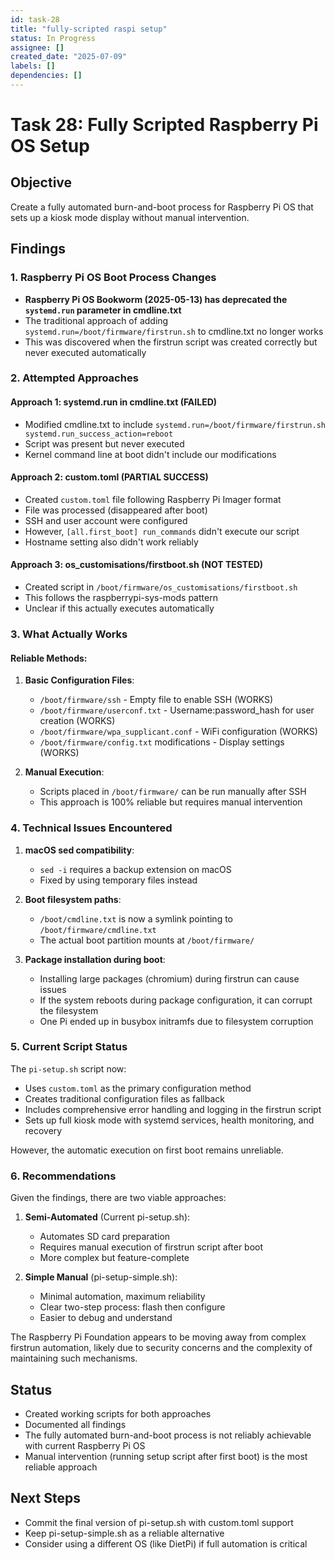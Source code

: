 ```yaml
---
id: task-28
title: "fully-scripted raspi setup"
status: In Progress
assignee: []
created_date: "2025-07-09"
labels: []
dependencies: []
---
```


# Task 28: Fully Scripted Raspberry Pi OS Setup

## Objective

Create a fully automated burn-and-boot process for Raspberry Pi OS that sets up
a kiosk mode display without manual intervention.

## Findings

### 1. Raspberry Pi OS Boot Process Changes

- **Raspberry Pi OS Bookworm (2025-05-13) has deprecated the `systemd.run`
  parameter in cmdline.txt**
- The traditional approach of adding `systemd.run=/boot/firmware/firstrun.sh` to
  cmdline.txt no longer works
- This was discovered when the firstrun script was created correctly but never
  executed automatically

### 2. Attempted Approaches

#### Approach 1: systemd.run in cmdline.txt (FAILED)

- Modified cmdline.txt to include
  `systemd.run=/boot/firmware/firstrun.sh systemd.run_success_action=reboot`
- Script was present but never executed
- Kernel command line at boot didn't include our modifications

#### Approach 2: custom.toml (PARTIAL SUCCESS)

- Created `custom.toml` file following Raspberry Pi Imager format
- File was processed (disappeared after boot)
- SSH and user account were configured
- However, `[all.first_boot] run_commands` didn't execute our script
- Hostname setting also didn't work reliably

#### Approach 3: os_customisations/firstboot.sh (NOT TESTED)

- Created script in `/boot/firmware/os_customisations/firstboot.sh`
- This follows the raspberrypi-sys-mods pattern
- Unclear if this actually executes automatically

### 3. What Actually Works

#### Reliable Methods:

1. **Basic Configuration Files**:

   - `/boot/firmware/ssh` - Empty file to enable SSH (WORKS)
   - `/boot/firmware/userconf.txt` - Username:password_hash for user creation
     (WORKS)
   - `/boot/firmware/wpa_supplicant.conf` - WiFi configuration (WORKS)
   - `/boot/firmware/config.txt` modifications - Display settings (WORKS)

2. **Manual Execution**:
   - Scripts placed in `/boot/firmware/` can be run manually after SSH
   - This approach is 100% reliable but requires manual intervention

### 4. Technical Issues Encountered

1. **macOS sed compatibility**:

   - `sed -i` requires a backup extension on macOS
   - Fixed by using temporary files instead

2. **Boot filesystem paths**:

   - `/boot/cmdline.txt` is now a symlink pointing to
     `/boot/firmware/cmdline.txt`
   - The actual boot partition mounts at `/boot/firmware/`

3. **Package installation during boot**:
   - Installing large packages (chromium) during firstrun can cause issues
   - If the system reboots during package configuration, it can corrupt the
     filesystem
   - One Pi ended up in busybox initramfs due to filesystem corruption

### 5. Current Script Status

The `pi-setup.sh` script now:

- Uses `custom.toml` as the primary configuration method
- Creates traditional configuration files as fallback
- Includes comprehensive error handling and logging in the firstrun script
- Sets up full kiosk mode with systemd services, health monitoring, and recovery

However, the automatic execution on first boot remains unreliable.

### 6. Recommendations

Given the findings, there are two viable approaches:

1. **Semi-Automated** (Current pi-setup.sh):

   - Automates SD card preparation
   - Requires manual execution of firstrun script after boot
   - More complex but feature-complete

2. **Simple Manual** (pi-setup-simple.sh):
   - Minimal automation, maximum reliability
   - Clear two-step process: flash then configure
   - Easier to debug and understand

The Raspberry Pi Foundation appears to be moving away from complex firstrun
automation, likely due to security concerns and the complexity of maintaining
such mechanisms.

## Status

- Created working scripts for both approaches
- Documented all findings
- The fully automated burn-and-boot process is not reliably achievable with
  current Raspberry Pi OS
- Manual intervention (running setup script after first boot) is the most
  reliable approach

## Next Steps

- Commit the final version of pi-setup.sh with custom.toml support
- Keep pi-setup-simple.sh as a reliable alternative
- Consider using a different OS (like DietPi) if full automation is critical

